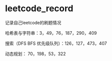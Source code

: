 # leetcode_record
记录自己leetcode的刷题情况

哈希表与字符串：3，49，76，187，290，409

搜索（DFS BFS 优先级队列）：126，127，473，407

动态规划：
70，198，53，322